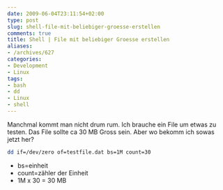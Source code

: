 ```yaml
---
date: 2009-06-04T23:11:54+02:00
type: post
slug: shell-file-mit-beliebiger-groesse-erstellen
comments: true
title: Shell | File mit beliebiger Groesse erstellen
aliases:
- /archives/627
categories:
- Development
- Linux
tags:
- bash
- dd
- Linux
- shell
---
```


Manchmal kommt man nicht drum rum. Ich brauche ein File um etwas zu testen.
Das File sollte ca 30 MB Gross sein. Aber wo bekomm ich sowas jetzt her?

``` bash
dd if=/dev/zero of=testfile.dat bs=1M count=30
```

* bs=einheit
* count=zähler der Einheit
* 1M x 30 = 30 MB

